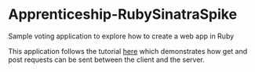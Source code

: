 # Apprenticeship-RubySinatraSpike
Sample voting application to explore how to create a web app in Ruby

This application follows the tutorial [here](http://guides.railsgirls.com/sinatra-app/) which demonstrates how get and post requests can be sent between the client and the server.
